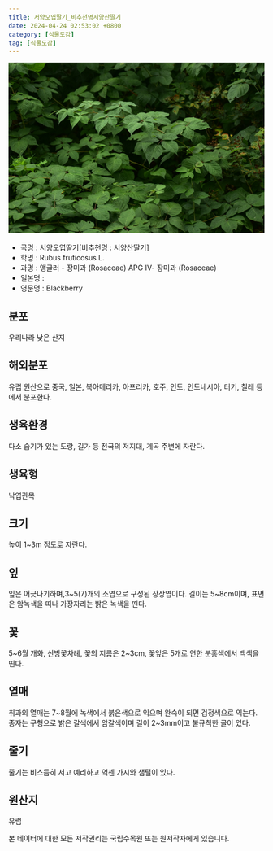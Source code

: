 ```yaml
---
title: 서양오엽딸기_비추천명서양산딸기
date: 2024-04-24 02:53:02 +0800
category: [식물도감]
tag: [식물도감]
---
```




![서양오엽딸기[비추천명 : 서양산딸기]](/assets/img/fileUpload/plants/basic/Rosaceae/Rubus/34341/34341_2020_1_th2.JPG)
- 국명 : 서양오엽딸기[비추천명 : 서양산딸기]
- 학명 : Rubus fruticosus L.
- 과명 : 앵글러 - 장미과 (Rosaceae) APG Ⅳ- 장미과 (Rosaceae)
- 일본명 : 
- 영문명 : Blackberry


## 분포
우리나라 낮은 산지
## 해외분포
유럽 원산으로 중국, 일본, 북아메리카, 아프리카, 호주, 인도, 인도네시아, 터기, 칠레 등에서 분포한다.
## 생육환경
다소 습기가 있는 도랑, 길가 등 전국의 저지대, 계곡 주변에 자란다.
## 생육형
낙엽관목
## 크기
높이 1~3m 정도로 자란다.
## 잎
잎은 어긋나기하며,3~5(7)개의 소엽으로 구성된 장상엽이다. 길이는 5~8cm이며, 표면은 암녹색을 띠나 가장자리는 밝은 녹색을 띤다.
## 꽃
5~6월 개화, 산방꽃차례, 꽃의 지름은 2~3cm, 꽃잎은 5개로 연한 분홍색에서 백색을 띤다.
## 열매
취과의 열매는 7~8월에 녹색에서 붉은색으로 익으며 완숙이 되면 검정색으로 익는다. 종자는 구형으로 밝은 갈색에서 암갈색이며 길이 2~3mm이고 불규칙한 골이 있다.
## 줄기
줄기는  비스듬히 서고 예리하고 억센 가시와 샘털이 있다.
## 원산지
유럽






본 데이터에 대한 모든 저작권리는 국립수목원 또는 원저작자에게 있습니다.
